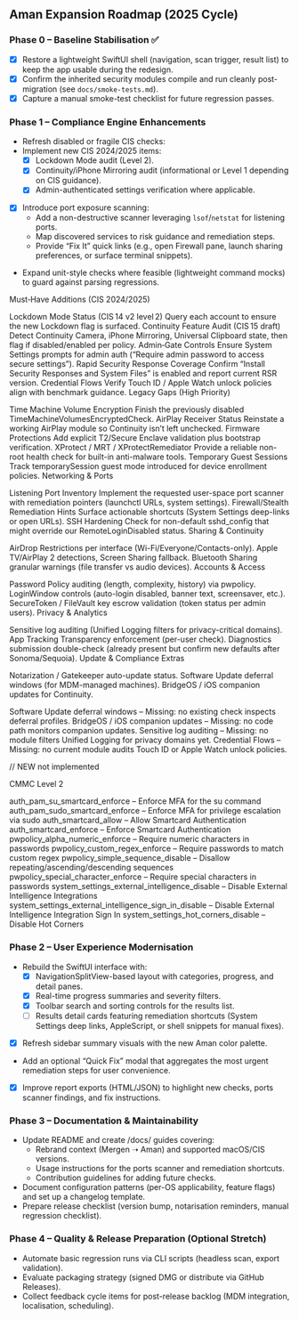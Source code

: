 ## Aman Expansion Roadmap (2025 Cycle)

### Phase 0 – Baseline Stabilisation ✅
- [x] Restore a lightweight SwiftUI shell (navigation, scan trigger, result list) to keep the app usable during the redesign.
- [x] Confirm the inherited security modules compile and run cleanly post-migration (see `docs/smoke-tests.md`).
- [x] Capture a manual smoke-test checklist for future regression passes.

### Phase 1 – Compliance Engine Enhancements
- Refresh disabled or fragile CIS checks:
  <!-- - [ ] XProtect/MRT/XPR status -- replace the brittle xattr probe with pkg/launchctl signals before re-enabling.
  - [ ] AirPlay receiver -- broaden preference lookups (control center, AirPlay domains, per-host plists) to avoid Ventura/Sonoma false positives.
  - [ ] Time Machine encryption -- harden `tmutil` parsing for multiple destinations, localization, and snapshot-only configs. -->
- Implement new CIS 2024/2025 items:
  - [x] Lockdown Mode audit (Level 2).
  - [x] Continuity/iPhone Mirroring audit (informational or Level 1 depending on CIS guidance).
  - [x] Admin-authenticated settings verification where applicable.
-  [x] Introduce port exposure scanning:
  - Add a non-destructive scanner leveraging `lsof`/`netstat` for listening ports.
  - Map discovered services to risk guidance and remediation steps.
  - Provide “Fix It” quick links (e.g., open Firewall pane, launch sharing preferences, or surface terminal snippets).
- Expand unit-style checks where feasible (lightweight command mocks) to guard against parsing regressions.

Must‑Have Additions (CIS 2024/2025)

Lockdown Mode Status (CIS 14 v2 level 2)
Query each account to ensure the new Lockdown flag is surfaced.
Continuity Feature Audit (CIS 15 draft)
Detect Continuity Camera, iPhone Mirroring, Universal Clipboard state, then flag if disabled/enabled per policy.
Admin‑Gate Controls
Ensure System Settings prompts for admin auth (“Require admin password to access secure settings”).
Rapid Security Response Coverage
Confirm “Install Security Responses and System Files” is enabled and report current RSR version.
Credential Flows
Verify Touch ID / Apple Watch unlock policies align with benchmark guidance.
Legacy Gaps (High Priority)

Time Machine Volume Encryption
Finish the previously disabled TimeMachineVolumesEncryptedCheck.
AirPlay Receiver Status
Reinstate a working AirPlay module so Continuity isn’t left unchecked.
Firmware Protections
Add explicit T2/Secure Enclave validation plus bootstrap verification.
XProtect / MRT / XProtectRemediator
Provide a reliable non-root health check for built-in anti-malware tools.
Temporary Guest Sessions
Track temporarySession guest mode introduced for device enrollment policies.
Networking & Ports

Listening Port Inventory
Implement the requested user-space port scanner with remediation pointers (launchctl URLs, system settings).
Firewall/Stealth Remediation Hints
Surface actionable shortcuts (System Settings deep-links or open URLs).
SSH Hardening
Check for non-default sshd_config that might override our RemoteLoginDisabled status.
Sharing & Continuity

AirDrop Restrictions per interface (Wi-Fi/Everyone/Contacts-only).
Apple TV/AirPlay 2 detections, Screen Sharing fallback.
Bluetooth Sharing granular warnings (file transfer vs audio devices).
Accounts & Access

Password Policy auditing (length, complexity, history) via pwpolicy.
LoginWindow controls (auto-login disabled, banner text, screensaver, etc.).
SecureToken / FileVault key escrow validation (token status per admin users).
Privacy & Analytics

Sensitive log auditing (Unified Logging filters for privacy-critical domains).
App Tracking Transparency enforcement (per-user check).
Diagnostics submission double-check (already present but confirm new defaults after Sonoma/Sequoia).
Update & Compliance Extras

Notarization / Gatekeeper auto-update status.
Software Update deferral windows (for MDM-managed machines).
BridgeOS / iOS companion updates for Continuity.


Software Update deferral windows – Missing: no existing check inspects deferral profiles.
BridgeOS / iOS companion updates – Missing: no code path monitors companion updates.
Sensitive log auditing – Missing: no module filters Unified Logging for privacy domains yet.
Credential Flows – Missing: no current module audits Touch ID or Apple Watch unlock policies.


// NEW not implemented

CMMC Level 2

auth_pam_su_smartcard_enforce – Enforce MFA for the su command
auth_pam_sudo_smartcard_enforce – Enforce MFA for privilege escalation via sudo
auth_smartcard_allow – Allow Smartcard Authentication
auth_smartcard_enforce – Enforce Smartcard Authentication
pwpolicy_alpha_numeric_enforce – Require numeric characters in passwords
pwpolicy_custom_regex_enforce – Require passwords to match custom regex
pwpolicy_simple_sequence_disable – Disallow repeating/ascending/descending sequences
pwpolicy_special_character_enforce – Require special characters in passwords
system_settings_external_intelligence_disable – Disable External Intelligence Integrations
system_settings_external_intelligence_sign_in_disable – Disable External Intelligence Integration Sign In
system_settings_hot_corners_disable – Disable Hot Corners


### Phase 2 – User Experience Modernisation
- Rebuild the SwiftUI interface with:
  - [x] NavigationSplitView-based layout with categories, progress, and detail panes.
  - [x] Real-time progress summaries and severity filters.
  - [x] Toolbar search and sorting controls for the results list.
  - [ ] Results detail cards featuring remediation shortcuts (System Settings deep links, AppleScript, or shell snippets for manual fixes).
- [x] Refresh sidebar summary visuals with the new Aman color palette.
- Add an optional “Quick Fix” modal that aggregates the most urgent remediation steps for user convenience.
- [x] Improve report exports (HTML/JSON) to highlight new checks, ports scanner findings, and fix instructions.

### Phase 3 – Documentation & Maintainability
- Update README and create /docs/ guides covering:
  - Rebrand context (Mergen ➝ Aman) and supported macOS/CIS versions.
  - Usage instructions for the ports scanner and remediation shortcuts.
  - Contribution guidelines for adding future checks.
- Document configuration patterns (per-OS applicability, feature flags) and set up a changelog template.
- Prepare release checklist (version bump, notarisation reminders, manual regression checklist).

### Phase 4 – Quality & Release Preparation (Optional Stretch)
- Automate basic regression runs via CLI scripts (headless scan, export validation).
- Evaluate packaging strategy (signed DMG or distribute via GitHub Releases).
- Collect feedback cycle items for post-release backlog (MDM integration, localisation, scheduling).
